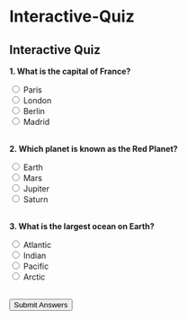 # Interactive-Quiz
<!DOCTYPE html>
<html lang="en">
<head>
    <meta charset="UTF-8">
    <meta name="viewport" content="width=device-width, initial-scale=1.0">
    <title>Interactive Quiz</title>
    <script>
        // Function to calculate the score
        function calculateScore() {
            var score = 0;

  // Check for answers using getElementsByName
            var q0 = document.getElementsByName("q0");
            for (var i = 0; i < q0.length; i++) {
                if (q0[i].checked && q0[i].value === '0') {
                    score++;
                }
            }
var q1 = document.getElementsByName("q1");
            for (var i = 0; i < q1.length; i++) {
                if (q1[i].checked && q1[i].value === '1') {
                    score++;
                }
            }
var q2 = document.getElementsByName("q2");
            for (var i = 0; i < q2.length; i++) {
                if (q2[i].checked && q2[i].value === '2') {
                    score++;
                }
            }

 // Display the score
            document.getElementById("result").innerHTML = "Your score: " + score + " / 3";
        }
    </script>
</head>
<body>

<h2>Interactive Quiz</h2>

<form id="quizForm">
        <p><b>1. What is the capital of France?</b></p>
        <input type="radio" name="q0" value="0"> Paris <br>
        <input type="radio" name="q0" value="1"> London <br>
        <input type="radio" name="q0" value="2"> Berlin <br>
        <input type="radio" name="q0" value="3"> Madrid <br><br>

  <p><b>2. Which planet is known as the Red Planet?</b></p>
        <input type="radio" name="q1" value="0"> Earth <br>
        <input type="radio" name="q1" value="1"> Mars <br>
        <input type="radio" name="q1" value="2"> Jupiter <br>
        <input type="radio" name="q1" value="3"> Saturn <br><br>

  <p><b>3. What is the largest ocean on Earth?</b></p>
        <input type="radio" name="q2" value="0"> Atlantic <br>
        <input type="radio" name="q2" value="1"> Indian <br>
        <input type="radio" name="q2" value="2"> Pacific <br>
        <input type="radio" name="q2" value="3"> Arctic <br><br>

  <button type="button" onclick="calculateScore()">Submit Answers</button>
    </form>

  <p id="result"></p>

</body>
</html>
